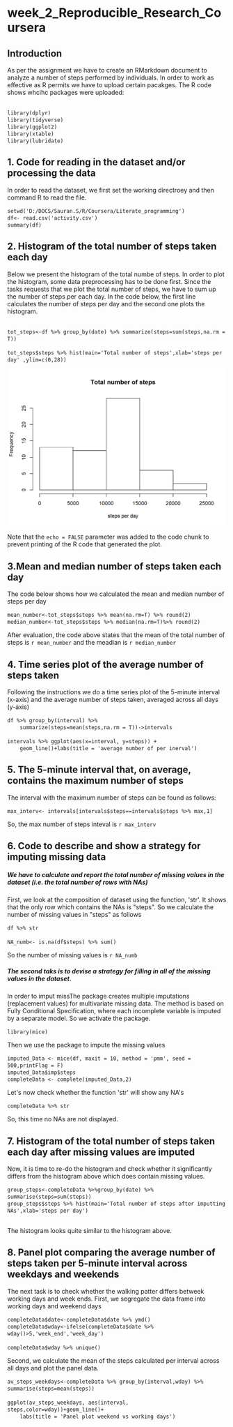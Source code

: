 # week_2_Reproducible_Research_Coursera


## Introduction

As per the assignment we have to create an RMarkdown document to analyze a number of steps performed by individuals. In order to work as effective as R permits we have to upload certain pacakges. The R code shows whcihc packages were uploaded:


```{r, results='hide'}

library(dplyr)
library(tidyverse)
library(ggplot2)
library(xtable)
library(lubridate)
```


## 1. Code for reading in the dataset and/or processing the data
In order to read the dataset, we first set the working directroey and then command R to read the file.
```{r, echo=TRUE}
setwd('D:/DOCS/Sauran.S/R/Coursera/Literate_programming')
df<- read.csv('activity.csv')
summary(df) 

```

## 2. Histogram of the total number of steps taken each day
Below we present the histogram of the total numbe of steps. In order to plot the histogram, some data preprocessing has to be done first. Since the tasks requests that we plot the total number of steps, we have to sum up the number of steps per each day. In the code below, the first line calculates the number of steps per day and the second one plots the histogram.
```{r pressure, cache=TRUE}

tot_steps<-df %>% group_by(date) %>% summarize(steps=sum(steps,na.rm = T))

tot_steps$steps %>% hist(main='Total number of steps',xlab='steps per day' ,ylim=c(0,28))

```
![alt text](https://github.com/Radsaur/week_2_Reproducible_Research_Coursera/blob/main/ss_files/figure-html/pressure-1.png)

Note that the `echo = FALSE` parameter was added to the code chunk to prevent printing of the R code that generated the plot.

## 3.Mean and median number of steps taken each day
The code below shows how we calculated the mean and median number of steps per day
```{r, cache=TRUE}
mean_number<-tot_steps$steps %>% mean(na.rm=T) %>% round(2)
median_number<-tot_steps$steps %>% median(na.rm=T)%>% round(2)

```

After evaluation, the code above states that the mean of the total number of steps is `r mean_number` and the meadian is `r median_number`

## 4. Time series plot of the average number of steps taken
Following the instructions we do a time series plot of the 5-minute interval (x-axis) and the average number of steps taken, averaged across all days (y-axis)
```{r, cache=TRUE}
df %>% group_by(interval) %>% 
    summarize(steps=mean(steps,na.rm = T))->intervals 

intervals %>% ggplot(aes(x=interval, y=steps)) + 
    geom_line()+labs(title = 'average number of per inerval')

```

## 5. The 5-minute interval that, on average, contains the maximum number of steps
The interval with the maximum number of steps can be found as follows:
```{r}
max_interv<- intervals[intervals$steps==intervals$steps %>% max,1]
```
So, the max number of steps inteval is `r max_interv`


## 6. Code to describe and show a strategy for imputing missing data

##### We have to calculate and report the total number of missing values in the dataset (i.e. the total number of rows with NAs)
First, we look at the composition of dataset using the function, 'str'. It shows that the only row which contains the NAs is "steps". So we calculate the number of missing values in "steps" as follows
```{r}
df %>% str

NA_numb<- is.na(df$steps) %>% sum()
```
So the number of missing values is `r NA_numb`

##### The second taks is to devise a strategy for filling in all of the missing values in the dataset.
In order to imput missThe package creates multiple imputations (replacement values) for multivariate missing data. The method is based on Fully Conditional Specification, where each incomplete variable is imputed by a separate model. 
So we activate the package.
```{r,results='hide', warning=FALSE}
library(mice)
```
Then we use the package to impute the missing values
```{r, cache= TRUE, results='hide'}
imputed_Data <- mice(df, maxit = 10, method = 'pmm', seed = 500,printFlag = F)
imputed_Data$imp$steps
completeData <- complete(imputed_Data,2)
```
Let's now check whether the function 'str' will show any NA's
```{r}
completeData %>% str
```
So, this time no NAs are not displayed. 

## 7. Histogram of the total number of steps taken each day after missing values are imputed

Now, it is time to re-do the histogram and check whether it significantly differs from the histogram above which does contain missing values. 
```{r, cache=TRUE}
group_steps<-completeData %>%group_by(date) %>% summarise(steps=sum(steps))  
group_steps$steps %>% hist(main='Total number of steps after imputting NAs',xlab='steps per day')


```
The histogram looks quite similar to the histogram above. 

## 8. Panel plot comparing the average number of steps taken per 5-minute interval across weekdays and weekends
The next task is to check whether the walking patter differs betweek working days and week ends.
First, we segregate the data frame into working days and weekend days 
```{r, cache=TRUE}
completeData$date<-completeData$date %>% ymd()
completeData$wday<-ifelse(completeData$date %>% wday()>5,'week_end','week_day')

completeData$wday %>% unique()
```

Second, we calculate the mean of the steps calculated per interval across all days and plot the panel data.
```{r, cache=TRUE}
av_steps_weekdays<-completeData %>% group_by(interval,wday) %>% summarise(steps=mean(steps))

ggplot(av_steps_weekdays, aes(interval, steps,color=wday))+geom_line()+
    labs(title = 'Panel plot weekend vs working days')
```



